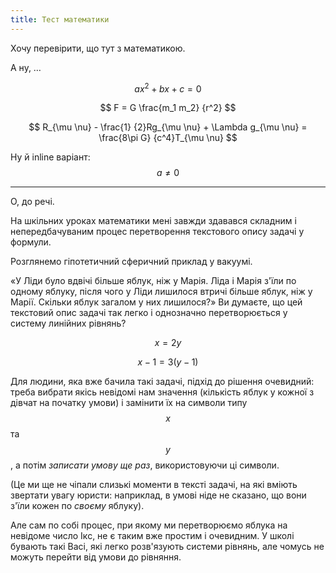 ```yaml
---
title: Тест математики
---
```


Хочу перевірити, що тут з математикою.

А ну, … 

$$ a x^2 + b x + c = 0 $$

$$ F = G \frac{m_1 m_2} {r^2} $$

$$ R_{\mu \nu} - \frac{1} {2}Rg_{\mu \nu} + \Lambda g_{\mu \nu} = \frac{8\pi G} {c^4}T_{\mu \nu} $$

Ну й inline варіант: $$a \ne 0$$

* * *

О, до речі.

На шкільних уроках математики мені завжди здавався складним і непередбачуваним процес перетворення текстового опису задачі у формули.

Розглянемо гіпотетичний сферичний приклад у вакуумі.

«У Ліди було вдвічі більше яблук, ніж у Марія. Ліда і Марія з'їли по одному яблуку, після чого у Ліди лишилося втричі більше яблук, ніж у Марії. Скільки яблук загалом у них лишилося?» Ви думаєте, що цей текстовий опис задачі так легко і однозначно перетворюється у систему линійних рівнянь?

$$ x = 2 y $$

$$ x - 1 = 3 (y - 1) $$

Для людини, яка вже бачила такі задачі, підхід до рішення очевидний: треба вибрати якісь невідомі нам значення (кількість яблук у кожної з дівчат на початку умови) і замінити їх на символи типу $$ x $$ та $$ y $$, а потім _записати умову ще раз_, використовуючи ці символи.

(Це ми ще не чіпали слизькі моменти в тексті задачі, на які вміють звертати увагу юристи: наприклад, в умові ніде не сказано, що вони з'їли кожен по _своєму_ яблуку).

Але сам по собі процес, при якому ми перетворюємо яблука на невідоме число Ікс, не є таким вже простим і очевидним. У школі бувають такі Васі, які легко розв'язують системи рівнянь, але чомусь не можуть перейти від умови до рівняння.

<script type="text/javascript" async src='https://cdnjs.cloudflare.com/ajax/libs/mathjax/2.7.2/MathJax.js?config=TeX-MML-AM_CHTML'></script>
